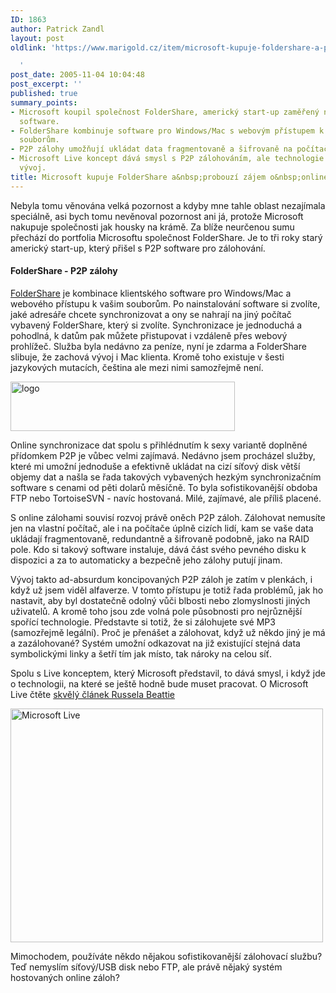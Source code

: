 ```yaml
---
ID: 1863
author: Patrick Zandl
layout: post
oldlink: 'https://www.marigold.cz/item/microsoft-kupuje-foldershare-a-probouzi-zajem-o-online-p2p-zalohy

  '
post_date: 2005-11-04 10:04:48
post_excerpt: ''
published: true
summary_points:
- Microsoft koupil společnost FolderShare, americký start-up zaměřený na P2P zálohovací
  software.
- FolderShare kombinuje software pro Windows/Mac s webovým přístupem k synchronizovaným
  souborům.
- P2P zálohy umožňují ukládat data fragmentovaně a šifrovaně na počítače cizích uživatelů.
- Microsoft Live koncept dává smysl s P2P zálohováním, ale technologie vyžaduje další
  vývoj.
title: Microsoft kupuje FolderShare a&nbsp;probouzí zájem o&nbsp;online P2P zálohy
---
```


<p>Nebyla tomu věnována velká pozornost a kdyby mne tahle oblast nezajímala speciálně, asi bych tomu nevěnoval pozornost ani já, protože Microsoft nakupuje společnosti jak housky na krámě. Za blíže neurčenou sumu přechází do portfolia Microsoftu společnost FolderShare. Je to tři roky starý americký start-up, který přišel s P2P software pro zálohování. </p>

<h4>FolderShare - P2P zálohy</h4>
<p><a href="http://www.foldershare.com">FolderShare</a> je kombinace klientského software pro Windows/Mac a webového přístupu k vašim souborům. Po nainstalování software si zvolíte, jaké adresáře chcete synchronizovat a ony se nahrají na jiný počítač vybavený FolderShare, který si zvolíte. Synchronizace je jednoduchá a pohodlná, k datům pak můžete přistupovat i vzdáleně přes webový prohlížeč. Služba byla nedávno za peníze, nyní je zdarma a FolderShare slibuje, že zachová vývoj i Mac klienta. Kromě toho existuje v šesti jazykových mutacích, čeština ale mezi nimi samozřejmě není. </p>

<p><img src="/wp-content/uploads/20051104-fullBlueLogoFade.jpg" alt="logo" width="359" height="79" /></p>

<p>Online synchronizace dat spolu s přihlédnutím k sexy variantě doplněné přídomkem P2P je vůbec velmi zajímavá. Nedávno jsem procházel služby, které mi umožní jednoduše a efektivně ukládat na cizí síťový disk větší objemy dat a našla se řada takových vybavených hezkým synchronizačním software s cenami od pěti dolarů měsíčně. To byla sofistikovanější obdoba FTP nebo TortoiseSVN - navíc hostovaná. Milé, zajímavé, ale příliš placené. </p>

<p>S online zálohami souvisí rozvoj právě oněch P2P záloh. Zálohovat nemusíte jen na vlastní počítač, ale i na počítače úplně cizích lidí, kam se vaše data ukládají fragmentovaně, redundantně a šifrovaně podobně, jako na RAID pole. Kdo si takový software instaluje, dává část svého pevného disku k dispozici a za to automaticky a bezpečně jeho zálohy putují jinam. </p>

<p>Vývoj takto ad-absurdum koncipovaných P2P záloh je zatím v plenkách, i když už jsem viděl alfaverze. V tomto přístupu je totiž řada problémů, jak ho nastavit, aby byl dostatečně odolný vůči blbosti nebo zlomyslnosti jiných uživatelů. A kromě toho jsou zde volná pole působnosti pro nejrůznější spořící technologie. Představte si totiž, že si zálohujete své MP3 (samozřejmě legální). Proč je přenášet a zálohovat, když už někdo jiný je má a zazálohované? Systém umožní odkazovat na již existující stejná data symbolickými linky a šetří tím jak místo, tak nároky na celou síť. </p>

<p>Spolu s Live konceptem, který Microsoft představil, to dává smysl, i když jde o technologii, na které se ještě hodně bude muset pracovat. O Microsoft Live čtěte <a href="http://www.russellbeattie.com/notebook/1008671.html">skvělý článek Russela Beattie</a> </p>

<p><img src="/wp-content/uploads/20051104-58697220_0f5db5fe00-1.jpg" alt="Microsoft Live" width="500" height="374" /></p>

<p>Mimochodem, používáte někdo nějakou sofistikovanější zálohovací službu? Teď nemyslím síťový/USB disk nebo FTP, ale právě nějaký systém hostovaných online záloh?
</p>